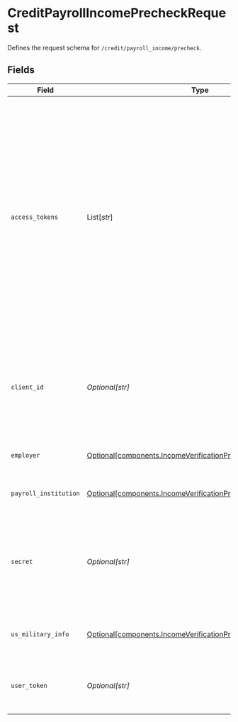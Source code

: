 # CreditPayrollIncomePrecheckRequest

Defines the request schema for `/credit/payroll_income/precheck`.


## Fields

| Field                                                                                                                                                                                                                                                                                                                   | Type                                                                                                                                                                                                                                                                                                                    | Required                                                                                                                                                                                                                                                                                                                | Description                                                                                                                                                                                                                                                                                                             |
| ----------------------------------------------------------------------------------------------------------------------------------------------------------------------------------------------------------------------------------------------------------------------------------------------------------------------- | ----------------------------------------------------------------------------------------------------------------------------------------------------------------------------------------------------------------------------------------------------------------------------------------------------------------------- | ----------------------------------------------------------------------------------------------------------------------------------------------------------------------------------------------------------------------------------------------------------------------------------------------------------------------- | ----------------------------------------------------------------------------------------------------------------------------------------------------------------------------------------------------------------------------------------------------------------------------------------------------------------------- |
| `access_tokens`                                                                                                                                                                                                                                                                                                         | List[*str*]                                                                                                                                                                                                                                                                                                             | :heavy_minus_sign:                                                                                                                                                                                                                                                                                                      | An array of access tokens corresponding to Items belonging to the user whose eligibility is being checked. Note that if the Items specified here are not already initialized with `transactions`, providing them in this field will cause these Items to be initialized with (and billed for) the Transactions product. |
| `client_id`                                                                                                                                                                                                                                                                                                             | *Optional[str]*                                                                                                                                                                                                                                                                                                         | :heavy_minus_sign:                                                                                                                                                                                                                                                                                                      | Your Plaid API `client_id`. The `client_id` is required and may be provided either in the `PLAID-CLIENT-ID` header or as part of a request body.                                                                                                                                                                        |
| `employer`                                                                                                                                                                                                                                                                                                              | [Optional[components.IncomeVerificationPrecheckEmployer]](../../models/shared/incomeverificationprecheckemployer.md)                                                                                                                                                                                                    | :heavy_minus_sign:                                                                                                                                                                                                                                                                                                      | Information about the end user's employer                                                                                                                                                                                                                                                                               |
| `payroll_institution`                                                                                                                                                                                                                                                                                                   | [Optional[components.IncomeVerificationPrecheckPayrollInstitution]](../../models/shared/incomeverificationprecheckpayrollinstitution.md)                                                                                                                                                                                | :heavy_minus_sign:                                                                                                                                                                                                                                                                                                      | Information about the end user's payroll institution                                                                                                                                                                                                                                                                    |
| `secret`                                                                                                                                                                                                                                                                                                                | *Optional[str]*                                                                                                                                                                                                                                                                                                         | :heavy_minus_sign:                                                                                                                                                                                                                                                                                                      | Your Plaid API `secret`. The `secret` is required and may be provided either in the `PLAID-SECRET` header or as part of a request body.                                                                                                                                                                                 |
| `us_military_info`                                                                                                                                                                                                                                                                                                      | [Optional[components.IncomeVerificationPrecheckMilitaryInfo]](../../models/shared/incomeverificationprecheckmilitaryinfo.md)                                                                                                                                                                                            | :heavy_minus_sign:                                                                                                                                                                                                                                                                                                      | Data about military info in the income verification precheck.                                                                                                                                                                                                                                                           |
| `user_token`                                                                                                                                                                                                                                                                                                            | *Optional[str]*                                                                                                                                                                                                                                                                                                         | :heavy_minus_sign:                                                                                                                                                                                                                                                                                                      | The user token associated with the User data is being requested for.                                                                                                                                                                                                                                                    |